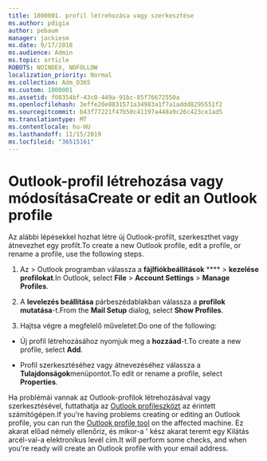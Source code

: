 ```yaml
---
title: 1800001. profil létrehozása vagy szerkesztése
ms.author: pdigia
author: pebaum
manager: jackiesm
ms.date: 9/17/2018
ms.audience: Admin
ms.topic: article
ROBOTS: NOINDEX, NOFOLLOW
localization_priority: Normal
ms.collection: Adm_O365
ms.custom: 1800001
ms.assetid: f08354bf-43c0-449a-91bc-85f76672550a
ms.openlocfilehash: 3effe20e8831571a34983a1f7a1addd8295551f2
ms.sourcegitcommit: b43f77221f47b50c41197a448a9c26c423ce1ad5
ms.translationtype: MT
ms.contentlocale: hu-HU
ms.lasthandoff: 11/15/2019
ms.locfileid: "36515161"
---
```

# <a name="create-or-edit-an-outlook-profile"></a><span data-ttu-id="8a37f-102">Outlook-profil létrehozása vagy módosítása</span><span class="sxs-lookup"><span data-stu-id="8a37f-102">Create or edit an Outlook profile</span></span>

<span data-ttu-id="8a37f-103">Az alábbi lépésekkel hozhat létre új Outlook-profilt, szerkeszthet vagy átnevezhet egy profilt.</span><span class="sxs-lookup"><span data-stu-id="8a37f-103">To create a new Outlook profile, edit a profile, or rename a profile, use the following steps.</span></span>
  
1. <span data-ttu-id="8a37f-104">Az \> Outlook programban válassza a **fájlfiókbeállítások** \*\*\*\* \> **kezelése profilokat**.</span><span class="sxs-lookup"><span data-stu-id="8a37f-104">In Outlook, select **File** \> **Account Settings** \> **Manage Profiles**.</span></span>
    
2. <span data-ttu-id="8a37f-105">A **levelezés beállítása** párbeszédablakban válassza a **profilok mutatása**-t.</span><span class="sxs-lookup"><span data-stu-id="8a37f-105">From the **Mail Setup** dialog, select **Show Profiles**.</span></span>
    
3. <span data-ttu-id="8a37f-106">Hajtsa végre a megfelelő műveletet:</span><span class="sxs-lookup"><span data-stu-id="8a37f-106">Do one of the following:</span></span>
    
  - <span data-ttu-id="8a37f-107">Új profil létrehozásához nyomjuk meg a **hozzáad**-t.</span><span class="sxs-lookup"><span data-stu-id="8a37f-107">To create a new profile, select **Add**.</span></span>
    
  - <span data-ttu-id="8a37f-108">Profil szerkesztéséhez vagy átnevezéséhez válassza a **Tulajdonságok**menüpontot.</span><span class="sxs-lookup"><span data-stu-id="8a37f-108">To edit or rename a profile, select **Properties**.</span></span>
    
<span data-ttu-id="8a37f-109">Ha problémái vannak az Outlook-profilok létrehozásával vagy szerkesztésével, futtathatja az [Outlook profileszközt](https://aka.ms/SaRA-OutlookSetupProfile) az érintett számítógépen.</span><span class="sxs-lookup"><span data-stu-id="8a37f-109">If you're having problems creating or editing an Outlook profile, you can run the [Outlook profile tool](https://aka.ms/SaRA-OutlookSetupProfile) on the affected machine.</span></span> <span data-ttu-id="8a37f-110">Ez akarat előad némely ellenőriz, és mikor-a ' kész akarat teremt egy Kilátás arcél-val-a elektronikus levél cím.</span><span class="sxs-lookup"><span data-stu-id="8a37f-110">It will perform some checks, and when you're ready will create an Outlook profile with your email address.</span></span> 
  

